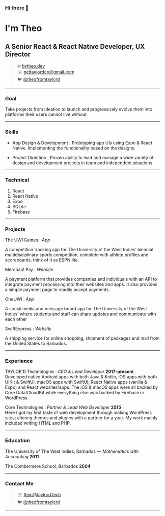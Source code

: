 ### Hi there 👋

# I'm Theo

## A Senior React & React Native Developer, UX Director

> 🌐 [bytheo.dev](bytheo.dev)  
> ✉️ [gettaylordco@gmail.com](mailto:gettaylordco@gmail.com)  
> 🐦 [@theofromtaylord](https://twitter.com/theofromtaylord)

---

### Goal

Take projects from ideation to launch and progressively evolve them into platforms their users cannot live without.

---

### Skills

- App Design & Development
  : Prototyping app UIs using Expo & React Native.
  Implementing the functionality based on the designs.

- Project Direction
  : Proven ability to lead and manage a wide variety of design and development projects in team and independent situations.

---

### Technical

1. React
2. React Native
3. Expo
4. SQLite
5. Firebase

---

### Projects

The UWI Games
: _App_

A competition tracking app for The University of the West Indies’ biennial multidisciplinary sports competition, complete with athlete profiles and scoreboards, think of it as ESPN lite.

Merchant Pay
: _Website_

A payment platform that provides companies and individuals with an API to integrate payment processing into their websites and apps. It also provides a simple payment page to readily accept payments.

OneUWI
: _App_

A social media and message board app for The University of the West Indies’ where students and staff can share updates and communicate with each other

SwiftExpress
: _Website_

A shipping service for online shopping, shipment of packages and mail from the United States to Barbados.

---

### Experience

TAYLOR'D Technologies
: _CEO & Lead Developer_
**2017-present**  
 Developed native Android apps with both Java & Kotlin, iOS apps with both UIKit & SwiftUI, macOS apps with SwiftUI, React Native apps (vanilla & Expo) and React websites/apps. The iOS & macOS apps were all backed by Core Data/CloudKit while everything else was backed by Firebase or WordPress.

Core Technologies
: _Partner & Lead Web Developer_
**2015**  
 Here I got my first taste of web development through making WordPress sites; altering themes and plugins with a partner for a year. My work mainly included writing HTML and PHP.

---

### Education

The University of The West Indies, Barbados — _Mathematics with Accounting_
**2011**

The Combermere School, Barbados
**2004**

---

### Contact Me

> ✉️ [theo@taylord.tech](mailto:theo@taylord.tech)  
> 🐦 [@theofromtaylord](https://twitter.com/theofromtaylord)

---


<!--
**by-theo/by-theo** is a ✨ _special_ ✨ repository because its `README.md` (this file) appears on your GitHub profile.

Here are some ideas to get you started:

- 🔭 I’m currently working on ...
- 🌱 I’m currently learning ...
- 👯 I’m looking to collaborate on ...
- 🤔 I’m looking for help with ...
- 💬 Ask me about ...
- 📫 How to reach me: ...
- 😄 Pronouns: ...
- ⚡ Fun fact: ...
-->
